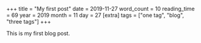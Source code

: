 +++
title = "My first post"
date = 2019-11-27
word_count = 10
reading_time = 69
year = 2019
month = 11
day = 27
[extra]
tags = ["one tag", "blog", "three tags"]
+++

This is my first blog post.
